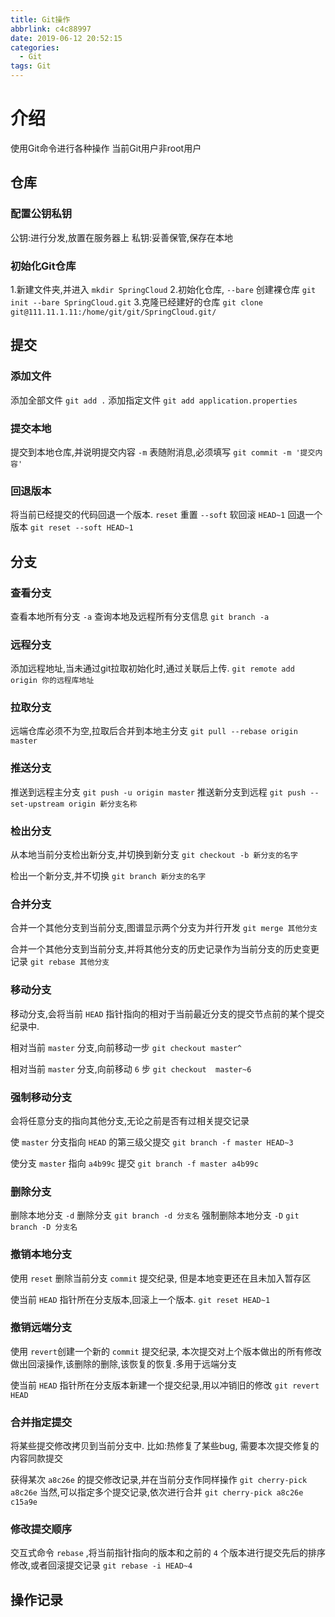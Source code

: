 ```yaml
---
title: Git操作
abbrlink: c4c88997
date: 2019-06-12 20:52:15
categories:
  - Git
tags: Git
---
```


# 介绍
使用Git命令进行各种操作
当前Git用户非root用户



## 仓库


### 配置公钥私钥
公钥:进行分发,放置在服务器上
私钥:妥善保管,保存在本地


### 初始化Git仓库

1.新建文件夹,并进入
`mkdir SpringCloud`
2.初始化仓库, `--bare` 创建裸仓库
`git init --bare SpringCloud.git`
3.克隆已经建好的仓库
`git clone git@111.11.1.11:/home/git/git/SpringCloud.git/`

## 提交

### 添加文件

添加全部文件
`git add .` 
添加指定文件
`git add application.properties`


### 提交本地
提交到本地仓库,并说明提交内容 `-m` 表随附消息,必须填写
`git commit -m '提交内容'`

### 回退版本

将当前已经提交的代码回退一个版本.  `reset` 重置  `--soft`  软回滚 `HEAD~1` 回退一个版本
`git reset --soft HEAD~1` 



## 分支

### 查看分支

查看本地所有分支 `-a` 查询本地及远程所有分支信息
`git branch -a`

### 远程分支

添加远程地址,当未通过git拉取初始化时,通过关联后上传.
`git remote add origin 你的远程库地址`

### 拉取分支
远端仓库必须不为空,拉取后合并到本地主分支
`git pull --rebase origin master`

### 推送分支
推送到远程主分支
`git push -u origin master`
推送新分支到远程
`git push --set-upstream origin 新分支名称`

### 检出分支

从本地当前分支检出新分支,并切换到新分支
`git checkout -b 新分支的名字`

检出一个新分支,并不切换
`git branch 新分支的名字`

### 合并分支

合并一个其他分支到当前分支,图谱显示两个分支为并行开发
`git merge 其他分支`



合并一个其他分支到当前分支,并将其他分支的历史记录作为当前分支的历史变更记录 
`git rebase 其他分支`

### 移动分支

移动分支,会将当前 `HEAD` 指针指向的相对于当前最近分支的提交节点前的某个提交纪录中.

相对当前 `master` 分支,向前移动一步
`git checkout master^`

相对当前 `master` 分支,向前移动 `6` 步
`git checkout  master~6`

### 强制移动分支

会将任意分支的指向其他分支,无论之前是否有过相关提交记录

 使 `master` 分支指向 `HEAD` 的第三级父提交
`git branch -f master HEAD~3`

使分支 `master` 指向 `a4b99c`  提交
`git branch -f master a4b99c`

### 删除分支

删除本地分支 `-d` 删除分支
`git branch -d 分支名`
强制删除本地分支 `-D`
`git branch -D 分支名`

### 撤销本地分支

使用 `reset` 删除当前分支 `commit` 提交纪录, 但是本地变更还在且未加入暂存区

使当前 `HEAD` 指针所在分支版本,回滚上一个版本.
`git reset HEAD~1`

### 撤销远端分支

使用 `revert`创建一个新的 `commit` 提交纪录, 本次提交对上个版本做出的所有修改做出回滚操作,该删除的删除,该恢复的恢复.多用于远端分支

使当前 `HEAD` 指针所在分支版本新建一个提交纪录,用以冲销旧的修改
`git revert HEAD`



### 合并指定提交

将某些提交修改拷贝到当前分支中.
比如:热修复了某些bug, 需要本次提交修复的内容同款提交

获得某次 `a8c26e` 的提交修改记录,并在当前分支作同样操作
`git cherry-pick a8c26e`
当然,可以指定多个提交记录,依次进行合并
`git cherry-pick a8c26e c15a9e`



### 修改提交顺序

交互式命令 `rebase` ,将当前指针指向的版本和之前的 `4` 个版本进行提交先后的排序修改,或者回滚提交记录
`git rebase -i HEAD~4`



## 操作记录